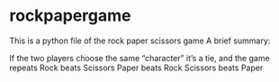 # rockpapergame
This is a python file of the rock paper scissors game
A brief summary:

If the two players choose the same “character” it’s a tie, and the game repeats
Rock beats Scissors
Paper beats Rock
Scissors beats Paper
